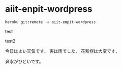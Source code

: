 aiit-enpit-wordpress
====================

```bash
heroku git:remote -a aiit-enpit-wordpress
```
test

test2

今日はよい天気です．
実は雨でした．
花粉症は大変です．

鼻水がひどいです。

